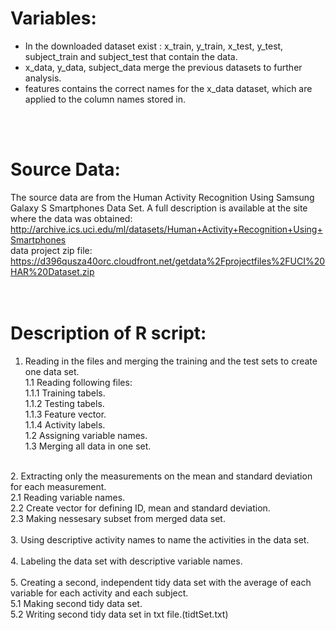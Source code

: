 # Variables: <br />
* In the downloaded dataset exist : x_train, y_train, x_test, y_test, subject_train and subject_test that contain the data.<br />
* x_data, y_data, subject_data merge the previous datasets to further analysis.<br />
* features contains the correct names for the x_data dataset, which are applied to the column names stored in.<br />
<br />
<br />


# Source Data: <br />
The source data are from the Human Activity Recognition Using Samsung Galaxy S Smartphones Data Set. A full description is available at the site where the data was obtained:<br />
http://archive.ics.uci.edu/ml/datasets/Human+Activity+Recognition+Using+Smartphones <br />
data project zip file:<br />
https://d396qusza40orc.cloudfront.net/getdata%2Fprojectfiles%2FUCI%20HAR%20Dataset.zip <br />
<br />
<br />

# Description of R script:<br />
1. Reading in the files and merging the training and the test sets to create one data set.<br />
   1.1 Reading following files:<br />
   1.1.1 Training tabels.<br />
   1.1.2 Testing tabels.<br />
   1.1.3 Feature vector.<br />
   1.1.4 Activity labels.<br />
   1.2 Assigning variable names.<br />
   1.3 Merging all data in one set.<br />
<br />
2. Extracting only the measurements on the mean and standard deviation for each measurement.<br />
   2.1 Reading variable names.<br />
   2.2 Create vector for defining ID, mean and standard deviation.<br />
   2.3 Making nessesary subset from merged data set.<br />
   <br />
3. Using descriptive activity names to name the activities in the data set.<br />
<br />
4. Labeling the data set with descriptive variable names.<br />
<br />
5. Creating a second, independent tidy data set with the average of each variable for each activity and each subject.<br />
   5.1 Making second tidy data set.<br />
   5.2 Writing second tidy data set in txt file.(tidtSet.txt)<br />

